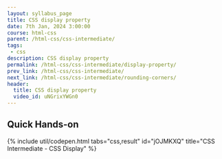 ```yaml
---
layout: syllabus_page
title: CSS display property
date: 7th Jan, 2024 3:00:00
course: html-css
parent: /html-css/css-intermediate/
tags:
 - css
description: CSS display property
permalink: /html-css/css-intermediate/display-property/
prev_link: /html-css/css-intermediate/
next_link: /html-css/css-intermediate/rounding-corners/
header:
  title: CSS display property
  video_id: uNGrixYWGn0
---
```


## Quick Hands-on

{% include util/codepen.html tabs="css,result" id="jOJMKXQ" title="CSS Intermediate - CSS Display"  %}
